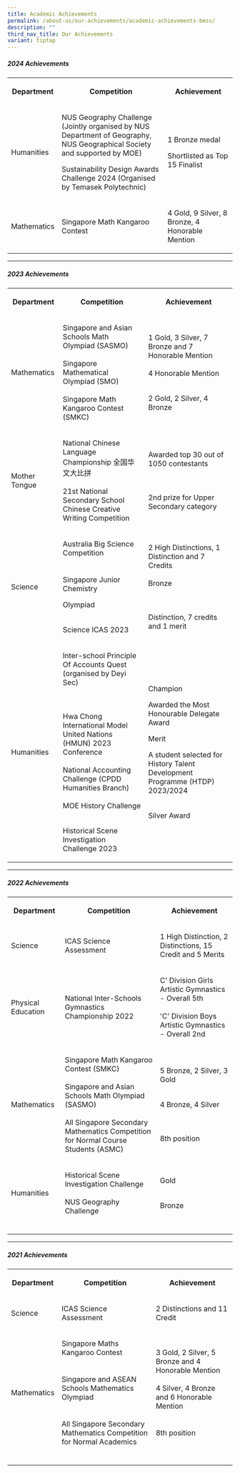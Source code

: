 ```yaml
---
title: Academic Achievements
permalink: /about-us/our-achievements/academic-achievements-bmss/
description: ""
third_nav_title: Our Achievements
variant: tiptap
---
```

<h5>2024 Achievements</h5>
<table style="minWidth: 75px">
<colgroup>
<col>
<col>
<col>
</colgroup>
<tbody>
<tr>
<th rowspan="1" colspan="1">
<p>Department</p>
</th>
<th rowspan="1" colspan="1">
<p>Competition</p>
</th>
<th rowspan="1" colspan="1">
<p>Achievement</p>
</th>
</tr>
<tr>
<td rowspan="3" colspan="1">
<p>Humanities</p>
</td>
<td rowspan="3" colspan="1">
<p>NUS Geography Challenge (Jointly organised by NUS Department of Geography,
NUS Geographical Society and supported by MOE)</p>
<p></p>
<p>Sustainability Design Awards Challenge 2024 (Organised by Temasek Polytechnic)</p>
</td>
<td rowspan="3" colspan="1">
<p>1 Bronze medal</p>
<p></p>
<p></p>
<p></p>
<p></p>
<p></p>
<p></p>
<p></p>
<p></p>
<p></p>
<p></p>
<p></p>
<p></p>
<p>Shortlisted as Top 15 Finalist</p>
</td>
</tr>
<tr></tr>
<tr></tr>
<tr>
<td rowspan="1" colspan="1">
<p>Mathematics</p>
</td>
<td rowspan="1" colspan="1">
<p>Singapore Math Kangaroo Contest</p>
</td>
<td rowspan="1" colspan="1">
<p>4 Gold, 9 Silver, 8 Bronze, 4 Honorable Mention</p>
</td>
</tr>
</tbody>
</table>
<hr>
<p></p>
<h5>2023 Achievements</h5>
<table style="minWidth: 75px">
<colgroup>
<col>
<col>
<col>
</colgroup>
<tbody>
<tr>
<th rowspan="1" colspan="1">
<p>Department</p>
</th>
<th rowspan="1" colspan="1">
<p>Competition</p>
</th>
<th rowspan="1" colspan="1">
<p>Achievement</p>
</th>
</tr>
<tr>
<td rowspan="1" colspan="1">
<p>Mathematics</p>
</td>
<td rowspan="1" colspan="1">
<p>Singapore and Asian Schools Math Olympiad (SASMO)
<br>
<br>Singapore Mathematical Olympiad (SMO)
<br>
<br>Singapore Math Kangaroo Contest (SMKC)</p>
</td>
<td rowspan="1" colspan="1">
<p>1 Gold, 3 Silver, 7 Bronze and 7 Honorable Mention
<br>
<br>4 Honorable Mention
<br>
<br>
</p>
<p>2 Gold, 2 Silver, 4 Bronze</p>
</td>
</tr>
<tr>
<td rowspan="1" colspan="1">
<p>Mother Tongue</p>
</td>
<td rowspan="1" colspan="1">
<p>National Chinese Language Championship 全国华文大比拼
<br>
<br>21st National Secondary School Chinese Creative Writing Competition</p>
</td>
<td rowspan="1" colspan="1">
<p>Awarded top 30 out of 1050 contestants
<br>
<br>
<br>
</p>
<p>2nd prize for Upper Secondary category</p>
</td>
</tr>
<tr>
<td rowspan="1" colspan="1">
<p>Science</p>
</td>
<td rowspan="1" colspan="1">
<p>Australia Big Science Competition
<br>
<br>
<br>Singapore Junior Chemistry</p>
<p>Olympiad</p>
<p></p>
<p>
<br>Science ICAS 2023</p>
</td>
<td rowspan="1" colspan="1">
<p>2 High Distinctions, 1 Distinction and 7 Credits
<br>
<br>Bronze
<br>
<br>
<br>
</p>
<p></p>
<p>Distinction, 7 credits and 1 merit</p>
</td>
</tr>
<tr>
<td rowspan="1" colspan="1">
<p>Humanities</p>
</td>
<td rowspan="1" colspan="1">
<p>Inter-school Principle Of Accounts Quest (organised by Deyi Sec)</p>
<p>
<br>
<br>Hwa Chong International Model United Nations (HMUN) 2023 Conference
<br>
<br>National Accounting Challenge (CPDD Humanities Branch)
<br>
<br>MOE History Challenge
<br>
<br>
</p>
<p></p>
<p></p>
<p></p>
<p></p>
<p></p>
<p>Historical Scene Investigation Challenge 2023</p>
</td>
<td rowspan="1" colspan="1">
<p>Champion</p>
<p></p>
<p></p>
<p></p>
<p></p>
<p></p>
<p></p>
<p>Awarded the Most Honourable Delegate Award</p>
<p></p>
<p></p>
<p></p>
<p>Merit</p>
<p></p>
<p></p>
<p></p>
<p></p>
<p></p>
<p></p>
<p>A student selected for History Talent Development Programme (HTDP) 2023/2024
<br>
<br>
</p>
<p>Silver Award</p>
</td>
</tr>
</tbody>
</table>
<hr>
<p></p>
<h5>2022 Achievements</h5>
<table style="minWidth: 75px">
<colgroup>
<col>
<col>
<col>
</colgroup>
<tbody>
<tr>
<th rowspan="1" colspan="1">
<p>Department</p>
</th>
<th rowspan="1" colspan="1">
<p>Competition</p>
</th>
<th rowspan="1" colspan="1">
<p>Achievement</p>
</th>
</tr>
<tr>
<td rowspan="1" colspan="1">
<p>Science</p>
</td>
<td rowspan="1" colspan="1">
<p>ICAS Science Assessment</p>
</td>
<td rowspan="1" colspan="1">
<p>1 High Distinction, 2 Distinctions, 15 Credit and 5 Merits</p>
</td>
</tr>
<tr>
<td rowspan="1" colspan="1">
<p>Physical Education</p>
</td>
<td rowspan="1" colspan="1">
<p>National Inter-Schools Gymnastics Championship 2022</p>
</td>
<td rowspan="1" colspan="1">
<p>C' Division Girls Artistic Gymnastics - Overall 5th
<br>
<br>'C' Division Boys Artistic Gymnastics - Overall 2nd</p>
</td>
</tr>
<tr>
<td rowspan="1" colspan="1">
<p>Mathematics</p>
</td>
<td rowspan="1" colspan="1">
<p>Singapore Math Kangaroo Contest (SMKC)
<br>
<br>Singapore and Asian Schools Math Olympiad (SASMO)
<br>
<br>All Singapore Secondary Mathematics Competition for Normal Course Students
(ASMC)</p>
</td>
<td rowspan="1" colspan="1">
<p>5 Bronze, 2 Silver, 3 Gold
<br>
<br>
</p>
<p>4 Bronze, 4 Silver
<br>
<br>
<br>
</p>
<p>8th position</p>
</td>
</tr>
<tr>
<td rowspan="1" colspan="1">
<p>Humanities</p>
</td>
<td rowspan="1" colspan="1">
<p>Historical Scene Investigation Challenge
<br>
<br>NUS Geography Challenge</p>
</td>
<td rowspan="1" colspan="1">
<p>Gold
<br>
<br>
</p>
<p></p>
<p>Bronze</p>
</td>
</tr>
<tr>
<td rowspan="1" colspan="1">
<p></p>
</td>
<td rowspan="1" colspan="1">
<p></p>
</td>
<td rowspan="1" colspan="1">
<p></p>
</td>
</tr>
</tbody>
</table>
<hr>
<p></p>
<h5>2021 Achievements</h5>
<table style="minWidth: 75px">
<colgroup>
<col>
<col>
<col>
</colgroup>
<tbody>
<tr>
<th rowspan="1" colspan="1">
<p>Department</p>
</th>
<th rowspan="1" colspan="1">
<p>Competition</p>
</th>
<th rowspan="1" colspan="1">
<p>Achievement</p>
</th>
</tr>
<tr>
<td rowspan="1" colspan="1">
<p>Science</p>
</td>
<td rowspan="1" colspan="1">
<p>ICAS Science Assessment</p>
</td>
<td rowspan="1" colspan="1">
<p>2 Distinctions and 11 Credit</p>
</td>
</tr>
<tr>
<td rowspan="1" colspan="1">
<p>Mathematics</p>
</td>
<td rowspan="1" colspan="1">
<p>Singapore Maths Kangaroo Contest
<br>
<br>
<br>Singapore and ASEAN Schools Mathematics Olympiad
<br>
<br>
<br>All Singapore Secondary Mathematics Competition for Normal Academics</p>
</td>
<td rowspan="1" colspan="1">
<p>3 Gold, 2 Silver, 5 Bronze and 4 Honorable Mention
<br>
<br>4 Silver, 4 Bronze and 6 Honorable Mention
<br>
<br>
<br>8th position</p>
</td>
</tr>
<tr>
<td rowspan="1" colspan="1">
<p></p>
</td>
<td rowspan="1" colspan="1">
<p></p>
</td>
<td rowspan="1" colspan="1">
<p></p>
</td>
</tr>
</tbody>
</table>
<p></p>